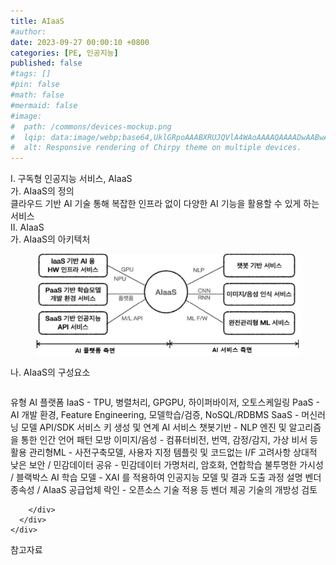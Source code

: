 ```yaml
---
title: AIaaS
#author: 
date: 2023-09-27 00:00:10 +0800
categories: [PE, 인공지능]
published: false
#tags: []
#pin: false
#math: false
#mermaid: false
#image:
#  path: /commons/devices-mockup.png
#  lqip: data:image/webp;base64,UklGRpoAAABXRUJQVlA4WAoAAAAQAAAADwAABwAAQUxQSDIAAAARL0AmbZurmr57yyIiqE8oiG0bejIYEQTgqiDA9vqnsUSI6H+oAERp2HZ65qP/VIAWAFZQOCBCAAAA8AEAnQEqEAAIAAVAfCWkAALp8sF8rgRgAP7o9FDvMCkMde9PK7euH5M1m6VWoDXf2FkP3BqV0ZYbO6NA/VFIAAAA
#  alt: Responsive rendering of Chirpy theme on multiple devices.
---
```


<div class="post-wrap">
  <div class="para">
    <div class="para-title">
      I. 구독형 인공지능 서비스, AIaaS
    </div>
    <div class="para-cntnt">
      <div class="para">
        <div class="para-title">
          가. AIaaS의 정의
        </div>
        <div class="para-cntnt">
            클라우드 기반 AI 기술 통해 복잡한 인프라 없이 다양한 AI 기능을 활용할 수 있게 하는 서비스
        </div>
      </div>
    </div>
  </div>
  
  <div class="para">
    <div class="para-title">
      II. AIaaS
    </div>
    <div class="para-cntnt">
      <div class="para">
        <div class="para-title">
          가. AIaaS의 아키텍처
        </div>
        <div class="para-cntnt">
          <figure class="post-figure">
            <img src="/assets/img/posts/AIaaS.png" alt="AIaaS">
<!--            <figcaption>Source: Unveiling the Metaverse: Exploring Emerging Trends, Multifaceted Perspectives, and Future Challenges</figcaption>-->
          </figure>
        </div>
      </div>
      <div class="para">
        <div class="para-title">
          나. AIaaS의 구성요소
        </div>
        <div class="para-cntnt">
          <table class="post-table">
          </table>
          유형
  AI 플랫폼
    IaaS - TPU, 병렬처리, GPGPU, 하이퍼바이저, 오토스케일링
    PaaS - AI 개발 환경, Feature Engineering, 모델학습/검증, NoSQL/RDBMS
    SaaS - 머신러닝 모델 API/SDK 서비스 키 생성 및 연계
  AI 서비스
    챗봇기반 - NLP 엔진 및 알고리즘을 통한 인간 언어 패턴 모방
    이미지/음성 - 컴퓨터비전, 번역, 감정/감지, 가상 비서 등 활용
    관리형ML - 사전구축모델, 사용자 지정 템플릿 및 코드없는 I/F
고려사항
  상대적 낮은 보안 / 민감데이터 공유 - 민감데이터 가명처리, 암호화, 연합학습
  불투명한 가시성 / 블랙박스 AI 학습 모델 - XAI 를 적용하여 인공지능 모델 및 결과 도출 과정 설명
  벤더 종속성 / AIaaS 공급업체 락인 - 오픈소스 기술 적용 등 벤더 제공 기술의 개방성 검토

        </div>
      </div>
    </div>
  </div>

  <div class="refr-wrap">
    <div class="refr-title">
        참고자료
    </div>
    <ol class="refr-list">
    <!--    <li>(나현식, 최대선) <a target="_blank" href="https://scienceon.kisti.re.kr/commons/util/originalView.do?cn=JAKO202225948430499&oCn=JAKO202225948430499&dbt=JAKO&journal=NJOU00291864">메타버스 보안 위협 요소 및 대응 방안 검토</a></li>-->
    <!--    <li>(M. Uddin, S. Manickam, H. Ullah, M. Obaidat and A. Dandoush) <a target="_blank" href="https://ieeexplore.ieee.org/abstract/document/10138386">Unveiling the Metaverse: Exploring Emerging Trends, Multifaceted Perspectives, and Future Challenges</a></li>-->
    </ol>
  </div>
</div>
